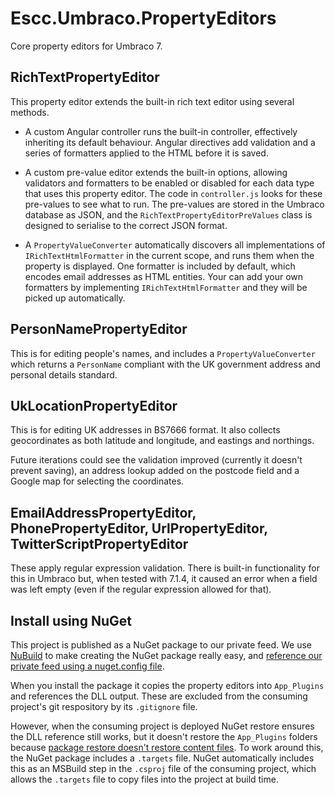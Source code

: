 Escc.Umbraco.PropertyEditors
============================

Core property editors for Umbraco 7.

RichTextPropertyEditor
------------------------------
This property editor extends the built-in rich text editor using several methods.

* A custom Angular controller runs the built-in controller, effectively inheriting its default behaviour. Angular directives add validation and a series of formatters applied to the HTML before it is saved. 

* A custom pre-value editor extends the built-in options, allowing validators and formatters to be enabled or disabled for each data type that uses this property editor. The code in `controller.js` looks for these pre-values to see what to run. The pre-values are stored in the Umbraco database as JSON, and the `RichTextPropertyEditorPreValues` class is designed to serialise to the correct JSON format.

* A `PropertyValueConverter` automatically discovers all implementations of `IRichTextHtmlFormatter` in the current scope, and runs them when the property is displayed. One formatter is included by default, which encodes email addresses as HTML entities. Your can add your own formatters by implementing `IRichTextHtmlFormatter` and they will be picked up automatically.

## PersonNamePropertyEditor
This is for editing people's names, and includes a `PropertyValueConverter` which returns a `PersonName` compliant with the UK government address and personal details standard.

UkLocationPropertyEditor
------------------------
This is for editing UK addresses in BS7666 format. It also collects geocordinates as both latitude and longitude, and eastings and northings.

Future iterations could see the validation improved (currently it doesn't prevent saving), an address lookup added on the postcode field and a Google map for selecting the coordinates.

EmailAddressPropertyEditor, PhonePropertyEditor, UrlPropertyEditor, TwitterScriptPropertyEditor
------------------------------------------------- 
These apply regular expression validation. There is built-in functionality for this in Umbraco but, when tested with 7.1.4, it caused an error when a field was left empty (even if the regular expression allowed for that).  

Install using NuGet
-------------------

This project is published as a NuGet package to our private feed. We use [NuBuild](https://github.com/bspell1/NuBuild) to make creating the NuGet package really easy, and [reference our private feed using a nuget.config file](http://blog.davidebbo.com/2014/01/the-right-way-to-restore-nuget-packages.html).

When you install the package it copies the property editors into `App_Plugins` and references the DLL output. These are excluded from the consuming project's git respository by its `.gitignore` file. 

However, when the consuming project is deployed NuGet restore ensures the DLL reference still works, but it doesn't restore the `App_Plugins` folders because [package restore doesn't restore content files](http://jeffhandley.com/archive/2013/12/09/nuget-package-restore-misconceptions.aspx). To work around this, the NuGet package includes a `.targets` file. NuGet automatically includes this as an MSBuild step in the `.csproj` file of the consuming project, which allows the `.targets` file to copy files into the project at build time.